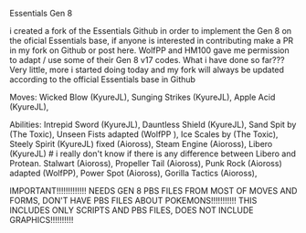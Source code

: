 Essentials Gen 8

i created a fork of the Essentials Github in order to implement the Gen 8 on the oficial Essentials base, if anyone is interested in contributing make a PR in my fork on Github or post here.
WolfPP and HM100 gave me permission to adapt / use some of their Gen 8 v17 codes.
What i have done so far??? Very little, more i started doing today and my fork will always be updated according to the official Essentials base in Github

Moves:
Wicked Blow (KyureJL),
Sunging Strikes (KyureJL),
Apple Acid (KyureJL),

Abilities:
Intrepid Sword (KyureJL),
Dauntless Shield (KyureJL),
Sand Spit by (The Toxic),
Unseen Fists adapted (WolfPP ),
Ice Scales by (The Toxic),
Steely Spirit (KyureJL) fixed (Aioross),
Steam Engine (Aioross),
Libero (KyureJL) # i really don't know if there is any difference between Libero and Protean.
Stalwart (Aioross),
Propeller Tail (Aioross),
Punk Rock (Aioross) adapted (WolfPP),
Power Spot (Aioross),
Gorilla Tactics (Aioross),

IMPORTANT!!!!!!!!!!!!!
NEEDS GEN 8 PBS FILES FROM MOST OF MOVES AND FORMS, DON'T HAVE PBS FILES ABOUT POKEMONS!!!!!!!!!!!
THIS INCLUDES ONLY SCRIPTS AND PBS FILES, DOES NOT INCLUDE GRAPHICS!!!!!!!!!!
